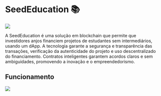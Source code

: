 # SeedEducation 📚
<picture>
<img src="https://i.imgur.com/L022jvE.png"></img>
</picture>

A SeedEducation é uma solução em blockchain que permite que investidores anjos financiem projetos de estudantes sem intermediários, usando um dApp. A tecnologia garante a segurança e transparência das transações, verificação da autenticidade do projeto e uso descentralizado do financiamento. Contratos inteligentes garantem acordos claros e sem ambiguidades, promovendo a inovação e o empreendedorismo.

## Funcionamento

<picture>
<img src="https://i.imgur.com/I8E41fK.png"></img>
</picture>

